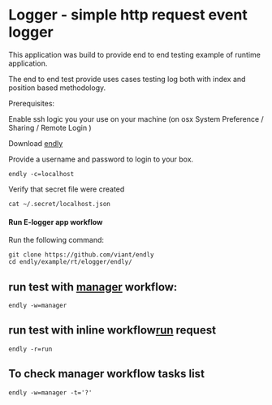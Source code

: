 # Logger - simple http request event logger

This application was build to provide end to end testing example of runtime application.

The end to end test provide uses cases testing log both with index and position based methodology.

Prerequisites:

Enable ssh logic you your use on your machine (on osx System Preference / Sharing / Remote Login )
 
Download [endly](https://github.com/viant/endly/releases/)

Provide a username and password to login to your box.
```text
endly -c=localhost
```
Verify that secret file were created
```text
cat ~/.secret/localhost.json
```



#### Run E-logger app workflow

Run the following command:

```text
git clone https://github.com/viant/endly
cd endly/example/rt/elogger/endly/
```

## run test with [manager](endly/manager.csv) workflow:
```text
endly -w=manager
```
## run test with inline workflow[run](endly/run.yaml) request
```text
endly -r=run
```

## To check manager workflow tasks list
```text
endly -w=manager -t='?'
 
```



  


